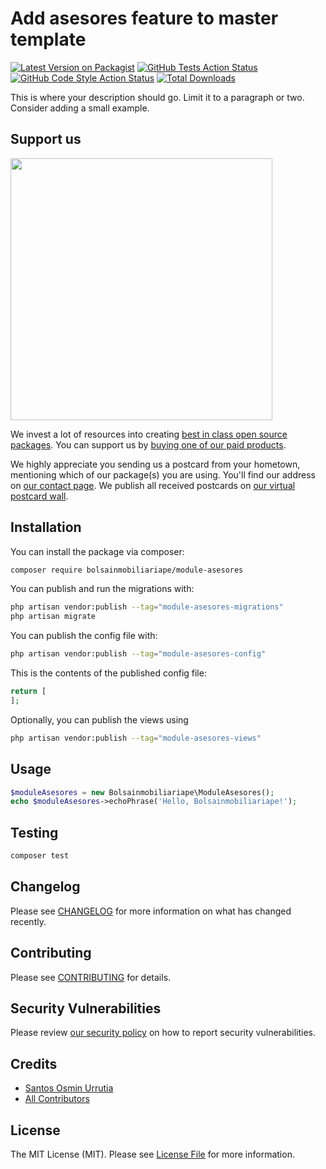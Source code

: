 # Add asesores feature to master template

[![Latest Version on Packagist](https://img.shields.io/packagist/v/bolsainmobiliariape/module-asesores.svg?style=flat-square)](https://packagist.org/packages/bolsainmobiliariape/module-asesores)
[![GitHub Tests Action Status](https://img.shields.io/github/workflow/status/bolsainmobiliariape/module-asesores/run-tests?label=tests)](https://github.com/bolsainmobiliariape/module-asesores/actions?query=workflow%3Arun-tests+branch%3Amain)
[![GitHub Code Style Action Status](https://img.shields.io/github/workflow/status/bolsainmobiliariape/module-asesores/Check%20&%20fix%20styling?label=code%20style)](https://github.com/bolsainmobiliariape/module-asesores/actions?query=workflow%3A"Check+%26+fix+styling"+branch%3Amain)
[![Total Downloads](https://img.shields.io/packagist/dt/bolsainmobiliariape/module-asesores.svg?style=flat-square)](https://packagist.org/packages/bolsainmobiliariape/module-asesores)

This is where your description should go. Limit it to a paragraph or two. Consider adding a small example.

## Support us

[<img src="https://github-ads.s3.eu-central-1.amazonaws.com/module-asesores.jpg?t=1" width="419px" />](https://spatie.be/github-ad-click/module-asesores)

We invest a lot of resources into creating [best in class open source packages](https://spatie.be/open-source). You can support us by [buying one of our paid products](https://spatie.be/open-source/support-us).

We highly appreciate you sending us a postcard from your hometown, mentioning which of our package(s) you are using. You'll find our address on [our contact page](https://spatie.be/about-us). We publish all received postcards on [our virtual postcard wall](https://spatie.be/open-source/postcards).

## Installation

You can install the package via composer:

```bash
composer require bolsainmobiliariape/module-asesores
```

You can publish and run the migrations with:

```bash
php artisan vendor:publish --tag="module-asesores-migrations"
php artisan migrate
```

You can publish the config file with:

```bash
php artisan vendor:publish --tag="module-asesores-config"
```

This is the contents of the published config file:

```php
return [
];
```

Optionally, you can publish the views using

```bash
php artisan vendor:publish --tag="module-asesores-views"
```

## Usage

```php
$moduleAsesores = new Bolsainmobiliariape\ModuleAsesores();
echo $moduleAsesores->echoPhrase('Hello, Bolsainmobiliariape!');
```

## Testing

```bash
composer test
```

## Changelog

Please see [CHANGELOG](CHANGELOG.md) for more information on what has changed recently.

## Contributing

Please see [CONTRIBUTING](.github/CONTRIBUTING.md) for details.

## Security Vulnerabilities

Please review [our security policy](../../security/policy) on how to report security vulnerabilities.

## Credits

- [Santos Osmin Urrutia](https://github.com/bolsainmobiliariape)
- [All Contributors](../../contributors)

## License

The MIT License (MIT). Please see [License File](LICENSE.md) for more information.
